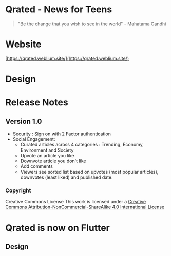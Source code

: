 # Qrated - News for Teens
> "Be the change that you wish to see in the world" - Mahatama Gandhi 

# Website 
[https://qrated.weblium.site/](https://qrated.weblium.site/)

# Design 

# Release Notes 
## Version 1.0
  * Security : Sign on with 2 Factor authentication
  * Social Engagement:
    * Curated articles across 4 categories : Trending, Economy, Environment and Society
    * Upvote an article you like
    * Downvote article you don't like
    * Add comments
    * Viewers see sorted list based on upvotes (most popular articles), downvotes (least liked) and published date.

### Copyright
Creative Commons License
This work is licensed under a [Creative Commons Attribution-NonCommercial-ShareAlike 4.0 International License](http://creativecommons.org/licenses/by-nc-sa/4.0/)



# Qrated is now on Flutter

## Design
<link>

